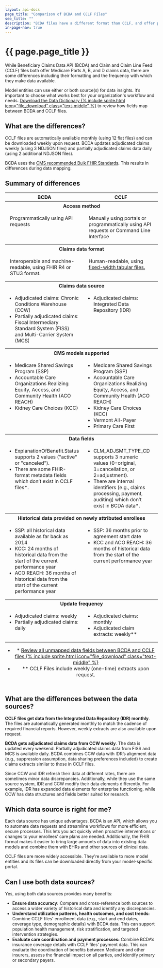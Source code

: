 ```yaml
---
layout: api-docs
page_title: "Comparison of BCDA and CCLF Files"
seo_title: ""
description: "BCDA files have a different format than CCLF, and offer partially adjudicated claims data which updates more frequently."
in-page-nav: true
---
```


# {{ page.page_title }}

While Beneficiary Claims Data API (BCDA) and Claim and Claim Line Feed (CCLF) files both offer Medicare Parts A, B, and D claims data, there are some differences including their formatting and the frequency with which they make data available.

Model entities can use either or both source(s) for data insights. It’s important to choose what works best for your organization's workflow and needs. <a href="{{ '/assets/downloads/BCDA_Data_Dictionary.xlsx' | relative_url }}">Download the Data Dictionary {% include sprite.html icon="file_download" class="text-middle" %}</a> to review how fields map between BCDA and CCLF files.

## What are the differences?

CCLF files are automatically available monthly (using 12 flat files) and can be downloaded weekly upon request. BCDA updates adjudicated claims weekly (using 3 NDJSON files) and partially adjudicated claims data daily (using 2 additional NDJSON files).

BCDA uses the <a href="https://www.cms.gov/priorities/key-initiatives/burden-reduction/interoperability/implementation-guides-and-standards/standards-and-igs-index-and-resources" target="_blank" rel="noopener noreferrer">CMS recommended Bulk FHIR Standards</a>. This results in differences during data mapping.

## Summary of differences

<table class="usa-table usa-table--stacked usa-table--borderless">
    <thead>
        <tr>
            <!-- <th scope="col"></th> -->
            <th scope="col" width="50%">BCDA</th>
            <th scope="col" width="50%">CCLF</th>
        </tr>
    </thead>
    <tbody>
        <tr>
          <th scope="rowgroup" colspan="2">Access method</th>
        </tr>
        <tr>
            <td style="vertical-align: baseline; padding: 1rem;">Programmatically using API requests</td>
            <td style="vertical-align: baseline; padding: 1rem;">Manually using portals or programmatically using API requests or Command Line Interface</td>
        </tr>
      </tbody>
      <tbody>
        <tr>
          <th scope="rowgroup" colspan="2">Claims data format</th>
        </tr>
        <tr>
            <td style="vertical-align: baseline; padding: 1rem;">Interoperable and machine-readable, using FHIR R4 or STU3 format.</td>
            <td style="vertical-align: baseline; padding: 1rem;">Human-readable, using <a href="https://www.cms.gov/files/document/cclf-information-packet.pdf" target="_blank" rel="noopener noreferrer">fixed-width tabular files.</a></td>
        </tr>
      </tbody>
      <tbody>
        <tr>
          <th scope="rowgroup" colspan="2">Claims data source</th>
        </tr>
        <tr>
            <td style="vertical-align: baseline; padding: 1rem;">
              <ul style="margin: 0; padding-left: 1rem;">
                  <li>Adjudicated claims: Chronic Conditions Warehouse (CCW)</li>
                  <li>Partially adjudicated claims: Fiscal Intermediary Standard System (FISS) and Multi-Carrier System (MCS)</li>
              </ul>
            </td>
            <td style="vertical-align: baseline; padding: 1rem;">
              <ul style="margin: 0; padding-left: 1rem;">
                <li>Adjudicated claims: Integrated Data Repository (IDR)</li>
              </ul>
            </td>
        </tr>
      </tbody>
      <tbody>
        <tr>
          <th scope="rowgroup" colspan="2">CMS models supported</th>
        </tr>
        <tr>
            <td style="vertical-align: baseline; padding: 1rem;">
                <ul style="margin: 0; padding-left: 1rem;">
                    <li>Medicare Shared Savings Program (SSP)</li>
                    <li>Accountable Care Organizations Realizing Equity, Access, and Community Health (ACO REACH)</li>
                    <li>Kidney Care Choices (KCC)</li>
                </ul>
            </td>
            <td style="vertical-align: baseline; padding: 1rem;">
                <ul style="margin: 0; padding-left: 1rem;">
                    <li>Medicare Shared Savings Program (SSP)</li>
                    <li>Accountable Care Organizations Realizing Equity, Access, and Community Health (ACO REACH)</li>
                    <li>Kidney Care Choices (KCC)</li>
                    <li>Vermont All-Payer</li>
                    <li>Primary Care First</li>
                </ul>
            </td>
        </tr>
      </tbody>
      <tbody>
        <tr>
          <th scope="rowgroup" colspan="2">Data fields</th>
        </tr>
        <tr>
            <td style="vertical-align: baseline; padding: 1rem;">
                <ul style="margin: 0; padding-left: 1rem;">
                    <li>ExplanationOfBenefit.Status supports 2 values ("active" or "canceled").</li> 
                    <li>There are some FHIR-format metadata fields which don’t exist in CCLF files*.</li>
                </ul>
            </td>
            <td style="vertical-align: baseline; padding: 1rem;">
                <ul style="margin: 0; padding-left: 1rem;">
                    <li>CLM_ADJSMT_TYPE_CD supports 3 numeric values (0=original, 1=cancellation, or 2=adjustment). </li>
                    <li>There are internal identifiers (e.g., claims processing, payment, auditing) which don’t exist in BCDA data*.</li>
                </ul>
            </td>
        </tr>
      </tbody>
      <tbody>
        <tr>
          <th scope="rowgroup" colspan="2">Historical data provided on newly attributed enrollees</th>
        </tr>
        <tr>
            <td style="vertical-align: baseline; padding: 1rem;">
                <ul style="margin: 0; padding-left: 1rem;">
                    <li>SSP: all historical data available as far back as 2014</li>
                    <li>KCC: 24 months of historical data from the start of the current performance year</li>
                    <li>ACO REACH: 36 months of historical data from the start of the current performance year</li>
                </ul>
            </td>
            <td style="vertical-align: baseline; padding: 1rem;">
                <ul style="margin: 0; padding-left: 1rem;">
                    <li>SSP: 36 months prior to agreement start date</li>
                    <li>KCC and ACO REACH: 36 months of historical data from the start of the current performance year</li>
                </ul>
            </td>
        </tr>
      </tbody>
      <tbody>
        <tr>
          <th scope="rowgroup" colspan="2">Update frequency</th>
        </tr>
        <tr>
            <td style="vertical-align: baseline; padding: 1rem;">
                <ul style="margin: 0; padding-left: 1rem;">
                    <li>Adjudicated claims: weekly</li>
                    <li>Partially adjudicated claims: daily</li>
                </ul>
            </td>
            <td style="vertical-align: baseline; padding: 1rem;">
              <ul style="margin: 0; padding-left: 1rem;">
                  <li>Adjudicated claims: monthly</li>
                  <li>Adjudicated claim extracts: weekly**</li>
              </ul>
            </td>
        </tr>
    </tbody>
    <caption style="caption-side: bottom;">
      <ul>
        <li>* <a href="{{ '/assets/downloads/unmapped-fields-between-cclf-and-bcda.xlsx' | relative_url }}">Review all unmapped data fields between BCDA and CCLF files {% include sprite.html icon="file_download" class="text-middle" %}</a></li>
        <li>** CCLF Files include weekly (one-time) extracts upon request.</li>
      </ul>
    </caption>
</table>


## What are the differences between the data sources?

**CCLF files get data from the Integrated Data Repository (IDR) monthly**. The files are automatically generated monthly to match the cadence of required financial reports. However, weekly extracts are also available upon request.

**BCDA gets adjudicated claims data from CCW weekly**. The data is updated every weekend. Partially adjudicated claims data from FISS and MCS is available daily. BCDA combines CCW data with IDR’s alignment data (e.g., suppression assumption, data sharing preferences included) to create claims extracts similar to those in CCLF files.

Since CCW and IDR refresh their data at different rates, there are sometimes minor data discrepancies. Additionally, while they use the same source system, IDR and CCW modify their data elements differently. For example, IDR has expanded data elements for enterprise functioning, while CCW has data structures and fields better suited for research. 

## Which data source is right for me?
Each data source has unique advantages. BCDA is an API, which allows you to automate data requests and streamline workflows for more efficient, secure processes. This lets you act quickly when proactive interventions or changes to your enrollees’ care plans are needed. Additionally, the FHIR format makes it easier to bring large amounts of data into existing data models and combine them with EHRs and other sources of clinical data. 

CCLF files are more widely accessible. They're available to more model entities and its files can be downloaded directly from your model-specific portal.

## Can I use both data sources?

Yes, using both data sources provides many benefits:

- **Ensure data accuracy:** Compare and cross-reference both sources to access a wider variety of historical data and identify any discrepancies. 
- **Understand utilization patterns, health outcomes, and cost trends:** Combine CCLF files' enrollment data (e.g., start and end dates, coverage type, demographic details) with BCDA data. This can support population health management, risk stratification, and targeted intervention strategies.
- **Evaluate care coordination and payment processes:** Combine BCDA’s insurance coverage details with CCLF files' payment data. This can evaluate the coordination of benefits between Medicare and other insurers, assess the financial impact on all parties, and identify primary or secondary payers.